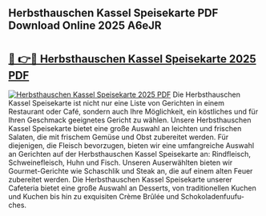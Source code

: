 ## Herbsthauschen Kassel Speisekarte PDF Download Online 2025 A6eJR

# <h2><a href="http://gccw6x.nevu.top/?p=Herbsthauschen+Kassel+Speisekarte">🔗 👉🔴 Herbsthauschen Kassel Speisekarte 2025 PDF</a></h2>

[![Herbsthauschen Kassel Speisekarte 2025 PDF](https://i.imgur.com/dBaPXMq.png)](http://gccw6x.nevu.top/?p=Herbsthauschen+Kassel+Speisekarte)
Die Herbsthauschen Kassel Speisekarte ist nicht nur eine Liste von Gerichten in einem Restaurant oder Café, sondern auch Ihre Möglichkeit, ein köstliches und für Ihren Geschmack geeignetes Gericht zu wählen. Unsere Herbsthauschen Kassel Speisekarte bietet eine große Auswahl an leichten und frischen Salaten, die mit frischem Gemüse und Obst zubereitet werden. Für diejenigen, die Fleisch bevorzugen, bieten wir eine umfangreiche Auswahl an Gerichten auf der Herbsthauschen Kassel Speisekarte an: Rindfleisch, Schweinefleisch, Huhn und Fisch. Unseren Auserwählten bieten wir Gourmet-Gerichte wie Schaschlik und Steak an, die auf einem alten Feuer zubereitet werden. Die Herbsthauschen Kassel Speisekarte unserer Cafeteria bietet eine große Auswahl an Desserts, von traditionellen Kuchen und Kuchen bis hin zu exquisiten Crème Brûlée und Schokoladenfuufu-ches.

